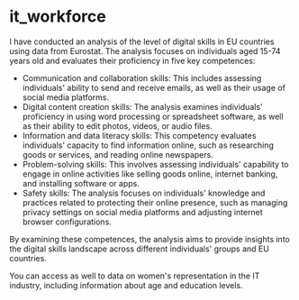 # it_workforce
I have conducted an analysis of the level of digital skills in EU countries using data from Eurostat. The analysis focuses on individuals aged 15-74 years old and evaluates their proficiency in five key competences:

- Communication and collaboration skills: This includes assessing individuals' ability to send and receive emails, as well as their usage of social media platforms.
- Digital content creation skills: The analysis examines individuals' proficiency in using word processing or spreadsheet software, as well as their ability to edit photos, videos, or audio files.
- Information and data literacy skills: This competency evaluates individuals' capacity to find information online, such as researching goods or services, and reading online newspapers.
- Problem-solving skills: This involves assessing individuals' capability to engage in online activities like selling goods online, internet banking, and installing software or apps.
- Safety skills: The analysis focuses on individuals' knowledge and practices related to protecting their online presence, such as managing privacy settings on social media platforms and adjusting internet browser configurations.

By examining these competences, the analysis aims to provide insights into the digital skills landscape across different individuals' groups and EU countries.

You can access as well to data on women's representation in the IT industry, including information about age and education levels.
